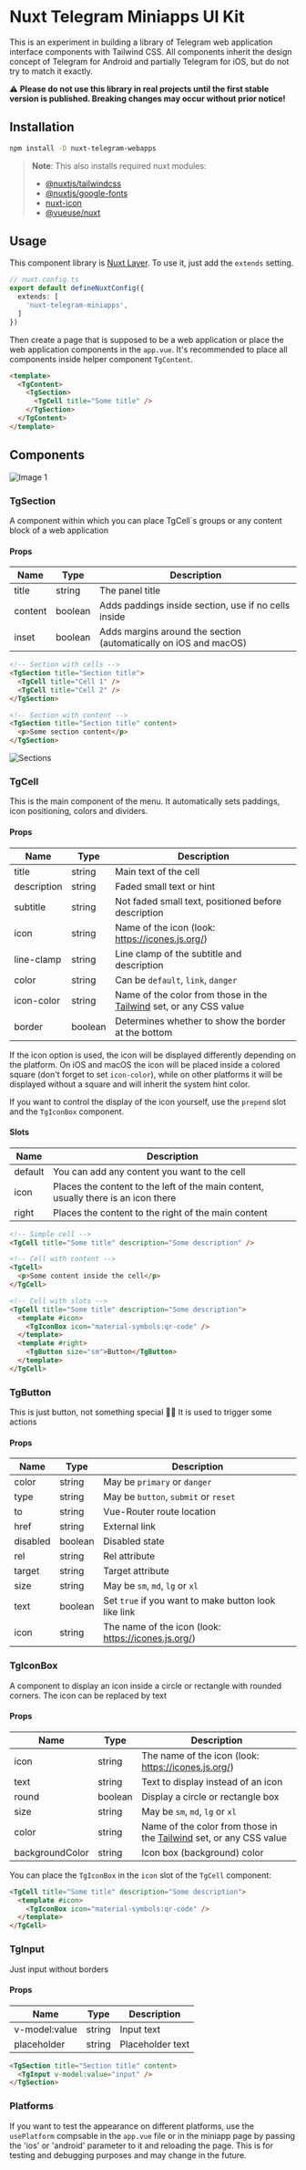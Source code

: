 # Nuxt Telegram Miniapps UI Kit

This is an experiment in building a library of Telegram web application interface components with Tailwind CSS. All components inherit the design concept of Telegram for Android and partially Telegram for iOS, but do not try to match it exactly.

⚠️ **Please do not use this library in real projects until the first stable version is published. Breaking changes may occur without prior notice!**

## Installation

```bash
npm install -D nuxt-telegram-webapps
```
> **Note**: This also installs required nuxt modules:
>
> - [@nuxtjs/tailwindcss](https://github.com/nuxt-modules/tailwindcss)
> - [@nuxtjs/google-fonts](https://github.com/nuxt-modules/google-fonts)
> - [nuxt-icon](https://github.com/nuxt-modules/icon)
> - [@vueuse/nuxt](https://github.com/vueuse/vueuse/tree/main/packages/nuxt)

## Usage

This component library is [Nuxt Layer](https://nuxt.com/docs/getting-started/layers). To use it, just add the `extends` setting.

```ts
// nuxt.config.ts
export default defineNuxtConfig({
  extends: [
    'nuxt-telegram-miniapps',
  ]
})
```

Then create a page that is supposed to be a web application or place the web application components in the `app.vue`. It's recommended to place all components inside helper component `TgContent`.

```html
<template>
  <TgContent>
    <TgSection>
      <TgCell title="Some title" />
    </TgSection>
  </TgContent>
</template>
```

## Components

![Image 1](./.github/assets/image-1.svg)

### TgSection
A component within which you can place TgCell`s groups or any content block of a web application

#### Props
| Name | Type | Description |
| ---- | ---- | ----------- |
| title | string | The panel title |
| content | boolean | Adds paddings inside section, use if no cells inside |
| inset | boolean | Adds margins around the section (automatically on iOS and macOS) |

```html
<!-- Section with cells -->
<TgSection title="Section title">
  <TgCell title="Cell 1" />
  <TgCell title="Cell 2" />
</TgSection>

<!-- Section with content -->
<TgSection title="Section title" content>
  <p>Some section content</p>
</TgSection>
```

![Sections](./.github/assets/sections.svg)

### TgCell
This is the main component of the menu. It automatically sets paddings, icon positioning, colors and dividers.

#### Props
| Name | Type | Description |
| ---- | ---- | ----------- |
| title | string | Main text of the cell |
| description | string | Faded small text or hint |
| subtitle | string | Not faded small text, positioned before description |
| icon | string | Name of the icon (look: https://icones.js.org/) |
| line-clamp | string | Line clamp of the subtitle and description |
| color | string | Can be `default`, `link`, `danger` |
| icon-color | string | Name of the color from those in the [Tailwind](https://tailwindcss.com/docs/customizing-colors) set, or any CSS value |
| border | boolean | Determines whether to show the border at the bottom |

If the icon option is used, the icon will be displayed differently depending on the platform. On iOS and macOS the icon will be placed inside a colored square (don't forget to set `icon-color`), while on other platforms it will be displayed without a square and will inherit the system hint color.

If you want to control the display of the icon yourself, use the `prepend` slot and the `TgIconBox` component.

#### Slots
| Name | Description |
| ---- | ----------- |
| default | You can add any content you want to the cell |
| icon | Places the content to the left of the main content, usually there is an icon there |
| right | Places the content to the right of the main content |

```html
<!-- Simple cell -->
<TgCell title="Some title" description="Some description" />

<!-- Cell with content -->
<TgCell>
  <p>Some content inside the cell</p>
</TgCell>

<!-- Cell with slots -->
<TgCell title="Some title" description="Some description">
  <template #icon>
    <TgIconBox icon="material-symbols:qr-code" />
  </template>
  <template #right>
    <TgButton size="sm">Button</TgButton>
  </template>
</TgCell>
```

### TgButton
This is just button, not something special 💁‍♂️
It is used to trigger some actions

#### Props
| Name | Type | Description |
| ---- | ---- | ----------- |
| color | string | May be `primary` or `danger` |
| type | string | May be `button`, `submit` or `reset` |
| to | string | Vue-Router route location |
| href | string | External link |
| disabled | boolean | Disabled state |
| rel | string | Rel attribute |
| target | string | Target attribute |
| size | string | May be `sm`, `md`, `lg` or `xl` |
| text | boolean | Set `true` if you want to make button look like link |
| icon | string | The name of the icon (look: https://icones.js.org/) |

### TgIconBox
A component to display an icon inside a circle or rectangle with rounded corners. The icon can be replaced by text

#### Props
| Name | Type | Description |
| ---- | ---- | ----------- |
| icon | string | The name of the icon (look: https://icones.js.org/) |
| text | string | Text to display instead of an icon |
| round | boolean | Display a circle or rectangle box |
| size | string | May be `sm`, `md`, `lg` or `xl` |
| color | string | Name of the color from those in the [Tailwind](https://tailwindcss.com/docs/customizing-colors) set, or any CSS value |
| backgroundColor | string | Icon box (background) color |

You can place the `TgIconBox` in the `icon` slot of the `TgCell` component:
```html
<TgCell title="Some title" description="Some description">
  <template #icon>
    <TgIconBox icon="material-symbols:qr-code" />
  </template>
</TgCell>
```

### TgInput
Just input without borders

#### Props
| Name | Type | Description |
| ---- | ---- | ----------- |
| v-model:value | string | Input text |
| placeholder | string | Placeholder text |

```html
<TgSection title="Section title" content>
  <TgInput v-model:value="input" />
</TgSection>
```

### Platforms
If you want to test the appearance on different platforms, use the `usePlatform` compsable in the `app.vue` file or in the miniapp page by passing the 'ios' or 'android' parameter to it and reloading the page. This is for testing and debugging purposes and may change in the future.
